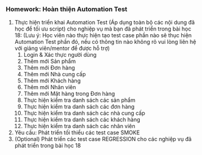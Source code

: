 ### Homework: Hoàn thiện Automation Test

1. Thực hiện triển khai Automation Test (Áp dụng toàn bộ các nội dung đã học để tối ưu script) cho nghiệp vụ mà bạn đã phát triển trong bài học 18:
   (Lưu ý: Học viên nào thực hiện tạo test case phần nào sẽ thục hiện Automation Test phần đó, nếu có thông tin nào không rõ vui lòng liên hệ với giảng viên/mentor để được hỗ trợ)
   1. Login & Xác thực người dùng
   2. Thêm mới Sản phẩm
   3. Thêm mới Đơn hàng
   4. Thêm mới Nhà cung cấp
   5. Thêm mới Khách hàng
   6. Thêm mới Nhân viên
   7. Thêm mới Mặt hàng trong Đơn hàng
   8. Thực hiện kiểm tra danh sách các sản phẩm
   9. Thực hiện kiểm tra danh sách các đơn hàng
   10. Thực hiện kiểm tra danh sách các nhà cung cấp
   11. Thực hiện kiểm tra danh sách các khách hàng
   12. Thực hiện kiểm tra danh sách các nhân viên
2. Yêu cầu: Phát triển tối thiểu các test case SMOKE
3. (Optional) Phát triển các test case REGRESSION cho các nghiệp vụ đã phát triển trong bài học 18